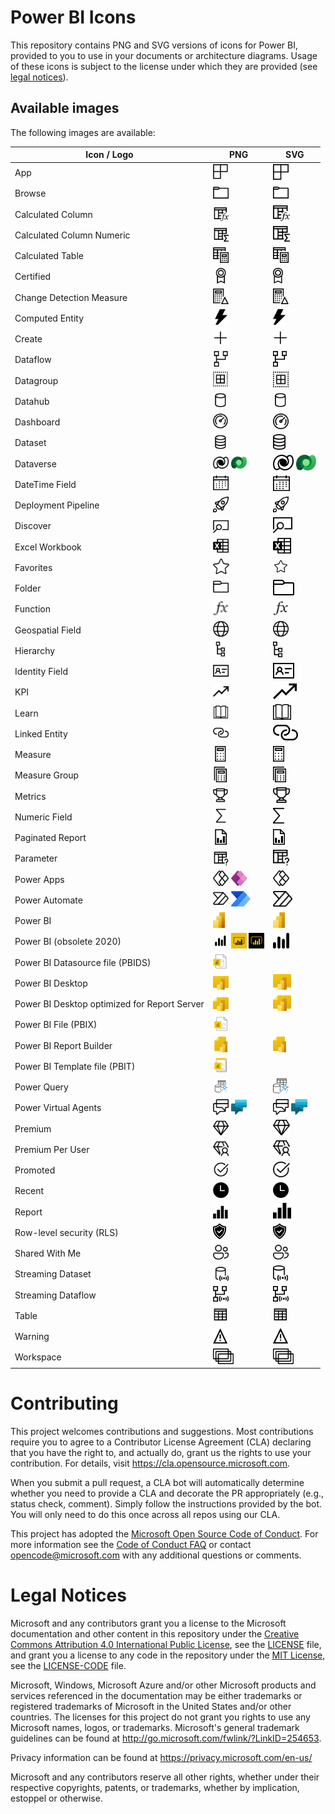 # Power BI Icons

This repository contains PNG and SVG versions of icons for Power BI, provided to you to use in your documents or architecture diagrams.
Usage of these icons is subject to the license under which they are provided (see [legal notices](#legal-notices)).

## Available images
The following images are available:

|Icon / Logo|PNG|SVG|
|--|--|--|
|App|<a href="PNG/App.png"><img src="PNG/App.png" height="25"/></a>|<a href="SVG/App.svg"><img src="SVG/App.svg" height="25"/></a>|
|Browse|<a href="PNG/Browse.png"><img src="PNG/Browse.png" height="25"/></a>|<a href="SVG/Browse.svg"><img src="SVG/Browse.svg" height="25"/></a>|
|Calculated Column|<a href="PNG/Calculated-Column.png"><img src="PNG/Calculated-Column.png" height="25"/></a>|<a href="SVG/Calculated-Column.svg"><img src="SVG/Calculated-Column.svg" height="25"/></a>|
|Calculated Column Numeric|<a href="PNG/Calculated-Column-Numeric.png"><img src="PNG/Calculated-Column-Numeric.png" height="25"/></a>|<a href="SVG/Calculate-Column-Numeric.svg"><img src="SVG/Calculated-Column-Numeric.svg" height="25"/></a>|
|Calculated Table|<a href="PNG/Calculated-Table.png"><img src="PNG/Calculated-Table.png" height="25"/></a>|<a href="SVG/Calculated-Table.svg"><img src="SVG/Calculated-Table.svg" height="25"/></a>|
|Certified|<a href="PNG/Certified.png"><img src="PNG/Certified.png" height="25"/></a>|<a href="SVG/Certified.svg"><img src="SVG/Certified.svg" height="25"/></a>|
|Change Detection Measure|<a href="PNG/Change-Detection-Measure.png"><img src="PNG/Change-Detection-Measure.png" height="25"/></a>|<a href="SVG/Change-Detection-Measure.svg"><img src="SVG/Change-Detection-Measure.svg" height="25"/></a>|
|Computed Entity|<a href="PNG/Computed-Entity.png"><img src="PNG/Computed-Entity.png" height="25"/></a>|<a href="SVG/Computed-Entity.svg"><img src="SVG/Computed-Entity.svg" height="25"/></a>|
|Create|<a href="PNG/Create.png"><img src="PNG/Create.png" height="25"/></a>|<a href="SVG/Create.svg"><img src="SVG/Create.svg" height="25"/></a>|
|Dataflow|<a href="PNG/Dataflow.png"><img src="PNG/Dataflow.png" height="25"/></a>|<a href="SVG/Dataflow.svg"><img src="SVG/Dataflow.svg" height="25"/></a>|
|Datagroup|<a href="PNG/Datagroup.png"><img src="PNG/Datagroup.png" height="25"/></a>|<a href="SVG/Datagroup.svg"><img src="SVG/Datagroup.svg" height="25"/></a>|
|Datahub|<a href="PNG/Datahub.png"><img src="PNG/Datahub.png" height="25"/></a>|<a href="SVG/Datahub.svg"><img src="SVG/Datahub.svg" height="25"/></a>|
|Dashboard|<a href="PNG/Dashboard.png"><img src="PNG/Dashboard.png" height="25"/></a>|<a href="SVG/Dashboard.svg"><img src="SVG/Dashboard.svg" height="25"/></a>|
|Dataset|<a href="PNG/Dataset.png"><img src="PNG/Dataset.png" height="25"/></a>|<a href="SVG/Dataset.svg"><img src="SVG/Dataset.svg" height="25"/></a>|
|Dataverse|<a href="PNG/Dataverse.png"><img src="PNG/Dataverse.png" height="25"/></a>&nbsp;<a href="PNG/Dataverse-Colored.png"><img src="PNG/Dataverse-Colored.png" height="25"/></a>|<a href="SVG/Dataverse.svg"><img src="SVG/Dataverse.svg" height="25"/></a>&nbsp;<a href="SVG/Dataverse-Colored.svg"><img src="SVG/Dataverse-Colored.svg" height="25"/></a>|
|DateTime Field|<a href="PNG/DateTime-Field.png"><img src="PNG/DateTime-Field.png" height="25"/></a>|<a href="SVG/DateTime-Field.svg"><img src="SVG/DateTime-Field.svg" height="25"/></a>|
|Deployment Pipeline|<a href="PNG/Deployment-Pipeline.png"><img src="PNG/Deployment-Pipeline.png" height="25"/></a>|<a href="SVG/Deployment-Pipeline.svg"><img src="SVG/Deployment-Pipeline.svg" height="25"/></a>|
|Discover|<a href="PNG/Discover.png"><img src="PNG/Discover.png" height="25"/></a>|<a href="SVG/Discover.svg"><img src="SVG/Discover.svg" height="25"/></a>|
|Excel Workbook|<a href="PNG/Excel-Workbook.png"><img src="PNG/Excel-Workbook.png" height="25"/></a>|<a href="SVG/Excel-Workbook.svg"><img src="SVG/Excel-Workbook.svg" height="25"/></a>|
|Favorites|<a href="PNG/Favorites.png"><img src="PNG/Favorites.png" height="25"/></a>|<a href="SVG/Favorites.svg"><img src="SVG/Favorites.svg" height="25"/></a>|
|Folder|<a href="PNG/Folder.png"><img src="PNG/Folder.png" height="25"/></a>|<a href="SVG/Folder.svg"><img src="SVG/Folder.svg" height="25"/></a>|
|Function|<a href="PNG/Function.png"><img src="PNG/Function.png" height="25"/></a>|<a href="SVG/Function.svg"><img src="SVG/Function.svg" height="25"/></a>|
|Geospatial Field|<a href="PNG/Geospatial-Field.png"><img src="PNG/Geospatial-Field.png" height="25"/></a>|<a href="SVG/Geospatial-Field.svg"><img src="SVG/Geospatial-Field.svg" height="25"/></a>|
|Hierarchy|<a href="PNG/Hierarchy.png"><img src="PNG/Hierarchy.png" height="25"/></a>|<a href="SVG/Hierarchy.svg"><img src="SVG/Hierarchy.svg" height="25"/></a>|
|Identity Field|<a href="PNG/Identity-Field.png"><img src="PNG/Identity-Field.png" height="25"/></a>|<a href="SVG/Identity-Field.svg"><img src="SVG/Identity-Field.svg" height="25"/></a>|
|KPI|<a href="PNG/KPI.png"><img src="PNG/KPI.png" height="25"/></a>|<a href="SVG/KPI.svg"><img src="SVG/KPI.svg" height="25"/></a>|
|Learn|<a href="PNG/Learn.png"><img src="PNG/Learn.png" height="25"/></a>|<a href="SVG/Learn.svg"><img src="SVG/Learn.svg" height="25"/></a>|
|Linked Entity|<a href="PNG/Linked-Entity.png"><img src="PNG/Linked-Entity.png" height="25"/></a>|<a href="SVG/Linked-Entity.svg"><img src="SVG/Linked-Entity.svg" height="25"></a>|
|Measure|<a href="PNG/Measure.png"><img src="PNG/Measure.png" height="25"/></a>|<a href="SVG/Measure.svg"><img src="SVG/Measure.svg" height="25"/></a>|
|Measure Group|<a href="PNG/Measure-Group.png"><img src="PNG/Measure-Group.png" height="25"/></a>|<a href="SVG/Measure-Group.svg"><img src="SVG/Measure-Group.svg" height="25"/></a>|
|Metrics|<a href="PNG/Metrics.png"><img src="PNG/Metrics.png" height="25"/></a>|<a href="SVG/Metrics.svg"><img src="SVG/Metrics.svg" height="25"/></a>|
|Numeric Field|<a href="PNG/Numeric-Field.png"><img src="PNG/Numeric-Field.png" height="25"/></a>|<a href="SVG/Numeric-Field.svg"><img src="SVG/Numeric-Field.svg" height="25"/></a>|
|Paginated Report|<a href="PNG/Paginated-Report.png"><img src="PNG/Paginated-Report.png" height="25"/></a>|<a href="SVG/Paginated-Report.svg"><img src="SVG/Paginated-Report.svg" height="25"/></a>|
|Parameter|<a href="PNG/Parameter.png"><img src="PNG/Parameter.png" height="25"/></a>|<a href="SVG/Parameter.svg"><img src="SVG/Parameter.svg" height="25"/></a>|
|Power Apps|<a href="PNG/Power-Apps.png"><img src="PNG/Power-Apps.png" height="25"/></a>&nbsp;<a href="PNG/Power-Apps-Colored.png"><img src="PNG/Power-Apps-Colored.png" height="25"/></a>|<a href="SVG/Power-Apps.svg"><img src="SVG/Power-Apps.svg" height="25"/></a>|
|Power Automate|<a href="PNG/Power-Automate.png"><img src="PNG/Power-Automate.png" height="25"/></a>&nbsp;<a href="PNG/Power-Automate-Colored.png"><img src="PNG/Power-Automate-Colored.png" height="25"/></a>|<a href="SVG/Powe-rAutomate.svg"><img src="SVG/Power-Automate.svg" height="25"/></a>|
|Power BI|<a href="PNG/Power-BI.png"><img src="PNG/Power-BI.png" height="25"/></a>|<a href="SVG/Power-BI.svg"><img src="SVG/Power-BI.svg" height="25"/></a>|
|Power BI (obsolete 2020)|<a href="PNG/Icon-Obsolete2020.png"><img src="PNG/Icon-Obsolete2020.png" height="25"/></a>&nbsp;<a href="PNG/Icon-Obsolete2020Black.png"><img src="PNG/Icon-Obsolete2020Black.png" height="25"/></a>&nbsp;<a href="PNG/Icon-Obsolete2020Yellow.png"><img src="PNG/Icon-Obsolete2020Yellow.png" height="25"/></a>|<a href="SVG/Icon-Obsolete2020.svg"><img src="SVG/Icon-Obsolete2020.svg" height="25"/></a>|
|Power BI Datasource file (PBIDS)|<a href="PNG/pbids.png"><img src="PNG/pbids.png" height="25"/></a>||
|Power BI Desktop|<a href="PNG/Desktop.png"><img src="PNG/Desktop.png" height="25"/></a>|<a href="SVG/Desktop.svg"><img src="SVG/Desktop.svg" height="25"/></a>|
|Power BI Desktop optimized for Report Server|<a href="PNG/DesktopRS.png"><img src="PNG/DesktopRS.png" height="25"/></a>|<a href="SVG/DesktopRS.svg"><img src="SVG/DesktopRS.svg" height="25"/></a>|
|Power BI File (PBIX)|<a href="PNG/pbix.png"><img src="PNG/pbix.png" height="25"/></a>||
|Power BI Report Builder|<a href="PNG/Report-Builder.png"><img src="PNG/Report-Builder.png" height="25"/></a>|<a href="SVG/Report-Builder.svg"><img src="SVG/Report-Builder.svg" height="25"/></a>|
|Power BI Template file (PBIT)|<a href="PNG/pbit.png"><img src="PNG/pbit.png" height="25"/></a>||
|Power Query|<a href="PNG/Power-Query-Colored.png"><img src="PNG/Power-Query-Colored.png" height="25"/></a>|<a href="SVG/Power-Query-Colored.svg"><img src="SVG/Power-Query-Colored.svg" height="25"/></a>|
|Power Virtual Agents|<a href="PNG/Power-Virtual-Agents.png"><img src="PNG/Power-Virtual-Agents.png" height="25"/></a>&nbsp;<a href="PNG/Power-Virtual-Agents-Colored.png"><img src="PNG/Power-Virtual-Agents-Colored.png" height="25"/></a>|<a href="SVG/Power-Virtual-Agents.svg"><img src="SVG/Power-Virtual-Agents.svg" height="25"/></a>&nbsp;<a href="SVG/Power-Virtual-Agents-Colored.svg"><img src="SVG/Power-Virtual-Agents-Colored.svg" height="25"/></a>|
|Premium|<a href="PNG/Premium.png"><img src="PNG/Premium.png" height="25"/></a>|<a href="SVG/Premium.svg"><img src="SVG/Premium.svg" height="25"/></a>|
|Premium Per User|<a href="PNG/Premium-Per-User.png"><img src="PNG/Premium-Per-User.png" height="25"/></a>|<a href="SVG/Premium-Pe-rUser.svg"><img src="SVG/Premium-Per-User.svg" height="25"/></a>|
|Promoted|<a href="PNG/Promoted.png"><img src="PNG/Promoted.png" height="25"/></a>|<a href="SVG/Promoted.svg"><img src="SVG/Promoted.svg" height="25"/></a>|
|Recent|<a href="PNG/Recent.png"><img src="PNG/Recent.png" height="25"/></a>|<a href="SVG/Recent.svg"><img src="SVG/Recent.svg" height="25"/></a>|
|Report|<a href="PNG/Report.png"><img src="PNG/Report.png" height="25"/></a>|<a href="SVG/Report.svg"><img src="SVG/Report.svg" height="25"/></a>|
|Row-level security (RLS)|<a href="PNG/RLS.png"><img src="PNG/RLS.png" height="25"/></a>|<a href="SVG/RLS.svg"><img src="SVG/RLS.svg" height="25"/></a>|
|Shared With Me|<a href="PNG/Shared-With-Me.png"><img src="PNG/Shared-With-Me.png" height="25"/></a>|<A href="SVG/Shared-With-Me.svg"><img src="SVG/Shared-With-Me.svg" height="25"/></a>|
|Streaming Dataset|<a href="PNG/Streaming-Dataset.png"><img src="PNG/Streaming-Dataset.png" height="25"/></a>|<A href="SVG/Streaming-Dataset.svg"><img src="SVG/Streaming-Dataset.svg" height="25"/></a>|
|Streaming Dataflow|<a href="PNG/Streaming-Dataflow.png"><img src="PNG/Streaming-Dataflow.png" height="25"/></a>|<a href="SVG/Streaming-Dataflow.svg"><img src="SVG/Streaming-Dataflow.svg" height="25"/></a>|
|Table|<a href="PNG/Table.png"><img src="PNG/Table.png" height="25"/></a>|<a href="SVG/Table.svg"><img src="SVG/Table.svg" height="25"/></a>|
|Warning|<a href="PNG/Warning.png"><img src="PNG/Warning.png" height="25"/></a>|<a href="SVG/Warning.svg"><img src="SVG/Warning.svg" height="25"/></a>|
|Workspace|<a href="PNG/Workspace.png"><img src="PNG/Workspace.png" height="25"/></a>|<a href="SVG/Workspace.svg"><img src="SVG/Workspace.svg" height="25"/></a>|

# Contributing


This project welcomes contributions and suggestions.  Most contributions require you to agree to a
Contributor License Agreement (CLA) declaring that you have the right to, and actually do, grant us
the rights to use your contribution. For details, visit https://cla.opensource.microsoft.com.

When you submit a pull request, a CLA bot will automatically determine whether you need to provide
a CLA and decorate the PR appropriately (e.g., status check, comment). Simply follow the instructions
provided by the bot. You will only need to do this once across all repos using our CLA.

This project has adopted the [Microsoft Open Source Code of Conduct](https://opensource.microsoft.com/codeofconduct/).
For more information see the [Code of Conduct FAQ](https://opensource.microsoft.com/codeofconduct/faq/) or
contact [opencode@microsoft.com](mailto:opencode@microsoft.com) with any additional questions or comments.

# Legal Notices

Microsoft and any contributors grant you a license to the Microsoft documentation and other content
in this repository under the [Creative Commons Attribution 4.0 International Public License](https://creativecommons.org/licenses/by/4.0/legalcode),
see the [LICENSE](LICENSE) file, and grant you a license to any code in the repository under the [MIT License](https://opensource.org/licenses/MIT), see the
[LICENSE-CODE](LICENSE-CODE) file.

Microsoft, Windows, Microsoft Azure and/or other Microsoft products and services referenced in the documentation
may be either trademarks or registered trademarks of Microsoft in the United States and/or other countries.
The licenses for this project do not grant you rights to use any Microsoft names, logos, or trademarks.
Microsoft's general trademark guidelines can be found at http://go.microsoft.com/fwlink/?LinkID=254653.

Privacy information can be found at https://privacy.microsoft.com/en-us/

Microsoft and any contributors reserve all other rights, whether under their respective copyrights, patents,
or trademarks, whether by implication, estoppel or otherwise.
